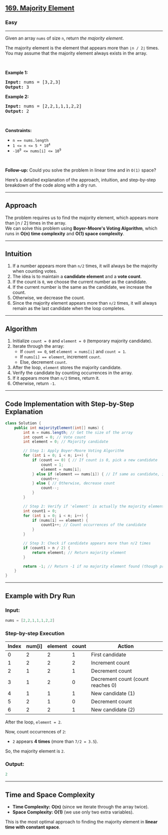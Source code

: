 <h2><a href="https://leetcode.com/problems/majority-element">169. Majority Element</a></h2><h3>Easy</h3><hr><p>Given an array <code>nums</code> of size <code>n</code>, return <em>the majority element</em>.</p>

<p>The majority element is the element that appears more than <code>&lfloor;n / 2&rfloor;</code> times. You may assume that the majority element always exists in the array.</p>

<p>&nbsp;</p>
<p><strong class="example">Example 1:</strong></p>
<pre><strong>Input:</strong> nums = [3,2,3]
<strong>Output:</strong> 3
</pre><p><strong class="example">Example 2:</strong></p>
<pre><strong>Input:</strong> nums = [2,2,1,1,1,2,2]
<strong>Output:</strong> 2
</pre>
<p>&nbsp;</p>
<p><strong>Constraints:</strong></p>

<ul>
	<li><code>n == nums.length</code></li>
	<li><code>1 &lt;= n &lt;= 5 * 10<sup>4</sup></code></li>
	<li><code>-10<sup>9</sup> &lt;= nums[i] &lt;= 10<sup>9</sup></code></li>
</ul>

<p>&nbsp;</p>
<strong>Follow-up:</strong> Could you solve the problem in linear time and in <code>O(1)</code> space?


Here’s a detailed explanation of the approach, intuition, and step-by-step breakdown of the code along with a dry run.

---

## **Approach**
The problem requires us to find the majority element, which appears more than ⌊n / 2⌋ times in the array.  
We can solve this problem using **Boyer-Moore's Voting Algorithm**, which runs in **O(n) time complexity** and **O(1) space complexity**.

---

## **Intuition**
1. If a number appears more than `n/2` times, it will always be the majority when counting votes.
2. The idea is to maintain a **candidate element** and a **vote count**.
3. If the count is `0`, we choose the current number as the candidate.
4. If the current number is the same as the candidate, we increase the count.
5. Otherwise, we decrease the count.
6. Since the majority element appears more than `n/2` times, it will always remain as the last candidate when the loop completes.

---

## **Algorithm**
1. Initialize `count = 0` and `element = 0` (temporary majority candidate).
2. Iterate through the array:
   - If `count == 0`, set `element = nums[i]` and `count = 1`.
   - If `nums[i] == element`, increment `count`.
   - Else, decrement `count`.
3. After the loop, `element` stores the majority candidate.
4. Verify the candidate by counting occurrences in the array.
5. If it appears more than `n/2` times, return it.
6. Otherwise, return `-1`.

---

## **Code Implementation with Step-by-Step Explanation**
```java
class Solution {
    public int majorityElement(int[] nums) {
        int n = nums.length; // Get the size of the array
        int count = 0; // Vote count
        int element = 0; // Majority candidate

        // Step 1: Apply Boyer-Moore Voting Algorithm
        for (int i = 0; i < n; i++) {
            if (count == 0) { // If count is 0, pick a new candidate
                count = 1;
                element = nums[i];
            } else if (element == nums[i]) { // If same as candidate, increase count
                count++;
            } else { // Otherwise, decrease count
                count--;
            }
        }

        // Step 2: Verify if 'element' is actually the majority element
        int count1 = 0;
        for (int i = 0; i < n; i++) {
            if (nums[i] == element) {
                count1++; // Count occurrences of the candidate
            }
        }

        // Step 3: Check if candidate appears more than n/2 times
        if (count1 > n / 2) {
            return element; // Return majority element
        }

        return -1; // Return -1 if no majority element found (though problem guarantees one exists)
    }
}
```

---

## **Example with Dry Run**
### **Input:**
```java
nums = [2,2,1,1,1,2,2]
```

### **Step-by-step Execution**
| Index | num[i] | element | count | Action |
|--------|--------|---------|-------|---------|
| 0 | 2 | 2 | 1 | First candidate |
| 1 | 2 | 2 | 2 | Increment count |
| 2 | 1 | 2 | 1 | Decrement count |
| 3 | 1 | 2 | 0 | Decrement count (count reaches 0) |
| 4 | 1 | 1 | 1 | New candidate (1) |
| 5 | 2 | 1 | 0 | Decrement count |
| 6 | 2 | 2 | 1 | New candidate (2) |

After the loop, `element = 2`.

Now, count occurrences of `2`:
- `2` appears **4 times** (more than `7/2 = 3.5`).

So, the majority element is `2`.

### **Output:**
```java
2
```

---

## **Time and Space Complexity**
- **Time Complexity:** **O(n)** (since we iterate through the array twice).
- **Space Complexity:** **O(1)** (we use only two extra variables).

This is the most optimal approach to finding the majority element in **linear time with constant space**.
